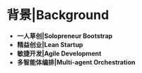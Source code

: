 # 背景\|Background

- **一人草创\|Solopreneur Bootstrap**
- **精益创业\|Lean Startup**
- **敏捷开发\|Agile Development**
- **多智能体编排\|Multi-agent Orchestration**
